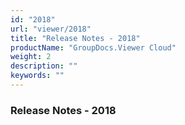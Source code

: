 ```yaml
---
id: "2018"
url: "viewer/2018"
title: "Release Notes - 2018"
productName: "GroupDocs.Viewer Cloud"
weight: 2
description: ""
keywords: ""
---
```


### Release Notes - 2018 ###



